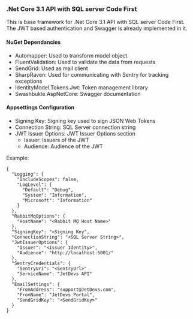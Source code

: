 ﻿### .Net Core 3.1 API with SQL server Code First

This is base framework for .Net Core 3.1 API with SQL server Code First. The JWT based authentication and Swagger is already implemented in it.

#### NuGet Dependancies 

 - Automapper: Used to transform model object.
 - FluentValidation: Used to validate the data from requests
 - SendGrid: Used as mail client
 - SharpRaven: Used for communicating with Sentry for tracking exceptions
 - IdentityModel.Tokens.Jwt: Token management library
 - Swashbukle.AspNetCore: Swagger documentation

#### Appsettings Configuration
 - Signing Key: Signing key used to sign JSON Web Tokens
 - Connection String: SQL Server connection string
 - JWT Issuer Options: JWT Issuer Options section
     - Issuer: Issuers of the JWT
     - Audience: Audience of the JWT

Example:

```
{
  "Logging": {
    "IncludeScopes": false,
    "LogLevel": {
      "Default": "Debug",
      "System": "Information",
      "Microsoft": "Information"
    }
  },
  "RabbitMqOptions": {
	"HostName": "<Rabbit MQ Host Name>"
  },
  "SigningKey": "<Signing Key",
  "ConnectionString": "<SQL Server String>",
  "JwtIssuerOptions": {
    "Issuer": "<Issuer Identity>",
    "Audience": "http://localhost:5001/"
  },
  "SentryCredentials": {
    "SentryUri": "<SentryUrl>"
    "ServiceName": "JetDevs API"
  },
  "EmailSettings": {
    "FromAddress": "support@JetDevs.com",
    "FromName": "JetDevs Portal",
    "SendGridKey": "<SendGridKey>"
  }
}
```